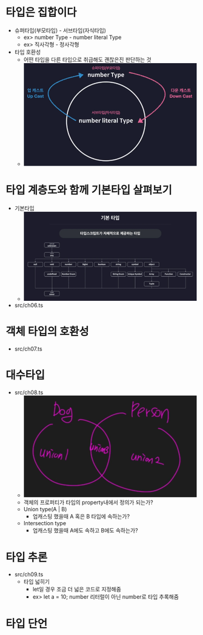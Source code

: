 # 타입은 집합이다
* 슈퍼타입(부모타입) - 서브타입(자식타입)
    - ex> number Type - number literal Type
    - ex> 직사각형 - 정사각형
* 타입 호환성
    - 어떤 타입을 다른 타입으로 취급해도 괜찮은진 판단하는 것
    - ![](images/casting.png)
# 타입 계층도와 함께 기본타입 살펴보기 
* 기본타입
    - ![](images/typescript_types.png)
* src/ch06.ts
# 객체 타입의 호환성
* src/ch07.ts
# 대수타입
* src/ch08.ts
    - ![union](images/union.png)
    - 객체의 프로퍼티가 타입의 property내에서 정의가 되는가?
    - Union type(A | B)
        - 업캐스팅 했을때 A 혹은 B 타입에 속하는가?
    - Intersection type
        - 업캐스팅 했을때 A에도 속하고 B에도 속하는가?
# 타입 추론
* src/ch09.ts
    - 타입 넓히기
        - let일 경우 조금 더 넓은 코드로 지정해줌
        - ex> let a = 10; number 리터럴이 아닌 number로 타입 추록해줌
# 타입 단언